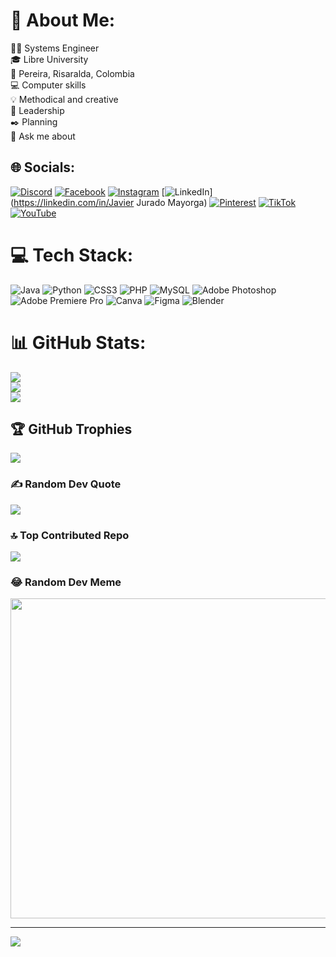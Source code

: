 # 💫 About Me:
🧑‍💻 Systems Engineer<br>🎓 Libre University<br>📌 Pereira, Risaralda, Colombia<br>💻 Computer skills<br>💡 Methodical and creative<br>👑 Leadership<br>✒️ Planning<br>💬 Ask me about<br>


## 🌐 Socials:
[![Discord](https://img.shields.io/badge/Discord-%237289DA.svg?logo=discord&logoColor=white)](https://discord.gg/https://discord.gg/B5S9qn5W) [![Facebook](https://img.shields.io/badge/Facebook-%231877F2.svg?logo=Facebook&logoColor=white)](https://facebook.com/JavierJuradoMayorga) [![Instagram](https://img.shields.io/badge/Instagram-%23E4405F.svg?logo=Instagram&logoColor=white)](https://instagram.com/javier_juradom) [![LinkedIn](https://img.shields.io/badge/LinkedIn-%230077B5.svg?logo=linkedin&logoColor=white)](https://linkedin.com/in/Javier Jurado Mayorga) [![Pinterest](https://img.shields.io/badge/Pinterest-%23E60023.svg?logo=Pinterest&logoColor=white)](https://pinterest.com/JavierJM) [![TikTok](https://img.shields.io/badge/TikTok-%23000000.svg?logo=TikTok&logoColor=white)](https://tiktok.com/@ElJavi) [![YouTube](https://img.shields.io/badge/YouTube-%23FF0000.svg?logo=YouTube&logoColor=white)](https://youtube.com/@JavierJurado) 

# 💻 Tech Stack:
![Java](https://img.shields.io/badge/java-%23ED8B00.svg?style=flat&logo=java&logoColor=white) ![Python](https://img.shields.io/badge/python-3670A0?style=flat&logo=python&logoColor=ffdd54) ![CSS3](https://img.shields.io/badge/css3-%231572B6.svg?style=flat&logo=css3&logoColor=white) ![PHP](https://img.shields.io/badge/php-%23777BB4.svg?style=flat&logo=php&logoColor=white) ![MySQL](https://img.shields.io/badge/mysql-%2300f.svg?style=flat&logo=mysql&logoColor=white) ![Adobe Photoshop](https://img.shields.io/badge/adobephotoshop-%2331A8FF.svg?style=flat&logo=adobephotoshop&logoColor=white) ![Adobe Premiere Pro](https://img.shields.io/badge/Adobe%20Premiere%20Pro-9999FF.svg?style=flat&logo=Adobe%20Premiere%20Pro&logoColor=white) ![Canva](https://img.shields.io/badge/Canva-%2300C4CC.svg?style=flat&logo=Canva&logoColor=white) 	![Figma](https://img.shields.io/badge/figma-%23F24E1E.svg?style=flat&logo=figma&logoColor=white) ![Blender](https://img.shields.io/badge/blender-%23F5792A.svg?style=flat&logo=blender&logoColor=white)
# 📊 GitHub Stats:
![](https://github-readme-stats.vercel.app/api?username=JuradoJ&theme=gruvbox&hide_border=false&include_all_commits=true&count_private=false)<br/>
![](https://github-readme-streak-stats.herokuapp.com/?user=JuradoJ&theme=gruvbox&hide_border=false)<br/>
![](https://github-readme-stats.vercel.app/api/top-langs/?username=JuradoJ&theme=gruvbox&hide_border=false&include_all_commits=true&count_private=false&layout=compact)

## 🏆 GitHub Trophies
![](https://github-profile-trophy.vercel.app/?username=JuradoJ&theme=algolia&no-frame=false&no-bg=false&margin-w=4)

### ✍️ Random Dev Quote
![](https://quotes-github-readme.vercel.app/api?type=horizontal&theme=tokyonight)

### 🔝 Top Contributed Repo
![](https://github-contributor-stats.vercel.app/api?username=JuradoJ&limit=5&theme=radical&combine_all_yearly_contributions=true)

### 😂 Random Dev Meme
<img src="https://rm.up.railway.app/" width="512px"/>

---
[![](https://visitcount.itsvg.in/api?id=JuradoJ&icon=7&color=4)](https://visitcount.itsvg.in)

<!-- Proudly created with GPRM ( https://gprm.itsvg.in ) -->
